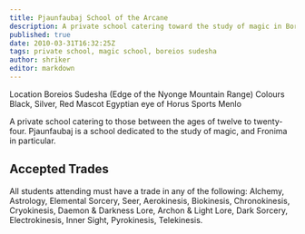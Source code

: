 ```yaml
---
title: Pjaunfaubaj School of the Arcane
description: A private school catering toward the study of magic in Boreios Sudesha.
published: true
date: 2010-03-31T16:32:25Z
tags: private school, magic school, boreios sudesha
author: shriker
editor: markdown
---
```


Location 	Boreios Sudesha (Edge of the Nyonge Mountain Range)
Colours 	Black, Silver, Red
Mascot 	Egyptian eye of Horus
Sports 	Menlo

A private school catering to those between the ages of twelve to twenty-four. Pjaunfaubaj is a school dedicated to the study of magic, and Fronima in particular. 

Accepted Trades
---------------

All students attending must have a trade in any of the following: Alchemy, Astrology, Elemental Sorcery, Seer, Aerokinesis, Biokinesis, Chronokinesis, Cryokinesis, Daemon & Darkness Lore, Archon & Light Lore, Dark Sorcery, Electrokinesis, Inner Sight, Pyrokinesis, Telekinesis.